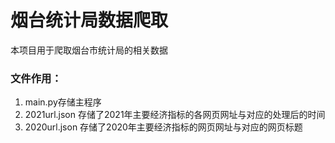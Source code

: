 # 烟台统计局数据爬取

本项目用于爬取烟台市统计局的相关数据

### 文件作用：

1. main.py存储主程序
2. 2021url.json 存储了2021年主要经济指标的各网页网址与对应的处理后的时间
3. 2020url.json 存储了2020年主要经济指标的网页网址与对应的网页标题
